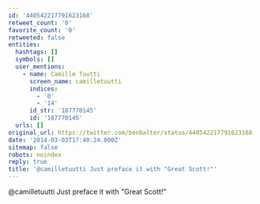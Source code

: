 ```yaml
---
id: '440542217791623168'
retweet_count: '0'
favorite_count: '0'
retweeted: false
entities:
  hashtags: []
  symbols: []
  user_mentions:
    - name: Camille Tuutti
      screen_name: camilletuutti
      indices:
        - '0'
        - '14'
      id_str: '187770145'
      id: '187770145'
  urls: []
original_url: https://twitter.com/benbalter/status/440542217791623168
date: '2014-03-03T17:40:24.000Z'
sitemap: false
robots: noindex
reply: true
title: '@camilletuutti Just preface it with "Great Scott!"'
---
```


@camilletuutti Just preface it with "Great Scott!"